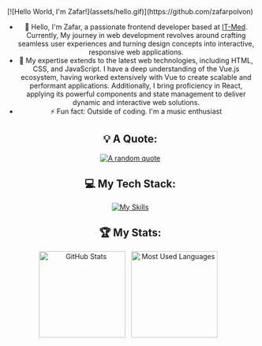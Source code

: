 <div align="center">
[![Hello World, I'm Zafar!](assets/hello.gif)](https://github.com/zafarpolvon)


- 👋 Hello, I'm Zafar, a passionate frontend developer based at [IT-Med](https://www.linkedin.com/company/itmed-uz/mycompany/). Currently, My journey in web development revolves around crafting seamless user experiences and turning design concepts into interactive, responsive web applications.
- 🚀 My expertise extends to the latest web technologies, including HTML, CSS, and JavaScript. I have a deep understanding of the Vue.js ecosystem, having worked extensively with Vue to create scalable and performant applications. Additionally, I bring proficiency in React, applying its powerful components and state management to deliver dynamic and interactive web solutions.
- ⚡ Fun fact: Outside of coding. I'm a music enthusiast

<div align="center">

## 💡 A Quote:

[![A random quote](https://quotes-github-readme.vercel.app/api?type=horizontal&theme=dark)](https://github.com/piyushsuthar/github-readme-quotes)

## 💻 My Tech Stack:

[![My Skills](https://skillicons.dev/icons?i=js,html,css,react,vue,nuxtjs)](https://skillicons.dev)

## 🏆 My Stats:

<p>
    <img height=175 alt="GitHub Stats" src="https://github-readme-stats.vercel.app/api?username=zafarpolvon&show_icons=true&count_private=true&theme=dark" />&nbsp;&nbsp;
    <img height=175 alt="Most Used Languages" src="https://github-readme-stats.vercel.app/api/top-langs/?username=zafarpolvon&layout=compact&theme=dark" />&nbsp;&nbsp;
</p>



</div>
